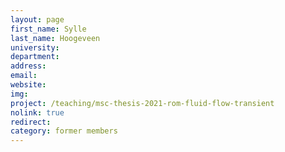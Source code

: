 ```yaml
---
layout: page
first_name: Sylle
last_name: Hoogeveen
university:
department:
address:
email:
website:
img:
project: /teaching/msc-thesis-2021-rom-fluid-flow-transient
nolink: true
redirect:
category: former members
---
```

